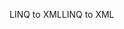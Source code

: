 <span data-ttu-id="c0476-101">LINQ to XML</span><span class="sxs-lookup"><span data-stu-id="c0476-101">LINQ to XML</span></span>